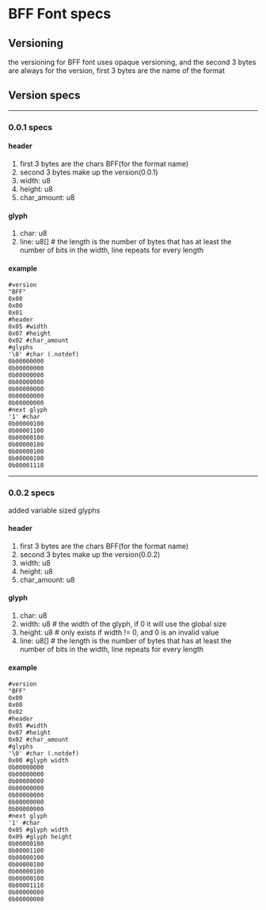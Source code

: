 # BFF Font specs
## Versioning
the versioning for BFF font uses opaque versioning, and the second 3 bytes are always for the version, first 3 bytes are the name of the format
## Version specs
___
### 0.0.1 specs
#### header
1. first 3 bytes are the chars BFF(for the format name)
2. second 3 bytes make up the version(0.0.1)
3. width: u8
4. height: u8
5. char_amount: u8
#### glyph
1. char: u8 
2. line: u8[]  # the length is the number of bytes that has at least the number of bits in the width, line repeats for every length
#### example
```
#version
"BFF"
0x00
0x00
0x01
#header
0x05 #width
0x07 #height
0x02 #char_amount
#glyphs
'\0' #char (.notdef)
0b00000000
0b00000000
0b00000000
0b00000000
0b00000000
0b00000000
0b00000000
#next glyph
'1' #char
0b00000100
0b00001100
0b00000100
0b00000100
0b00000100
0b00000100
0b00001110

```
___
### 0.0.2 specs
added variable sized glyphs
#### header
1. first 3 bytes are the chars BFF(for the format name)
2. second 3 bytes make up the version(0.0.2)
3. width: u8
4. height: u8
5. char_amount: u8
#### glyph
1. char: u8 
2. width: u8 # the width of the glyph, if 0 it will use the global size
3. height: u8 # only exists if width != 0, and 0 is an invalid value
4. line: u8[]  # the length is the number of bytes that has at least the number of bits in the width, line repeats for every length
#### example
```
#version
"BFF"
0x00
0x00
0x02
#header
0x05 #width
0x07 #height
0x02 #char_amount
#glyphs
'\0' #char (.notdef)
0x00 #glyph width
0b00000000
0b00000000
0b00000000
0b00000000
0b00000000
0b00000000
0b00000000
#next glyph
'1' #char
0x05 #glyph width
0x09 #glyph height
0b00000100
0b00001100
0b00000100
0b00000100
0b00000100
0b00000100
0b00001110
0b00000000
0b00000000

```
